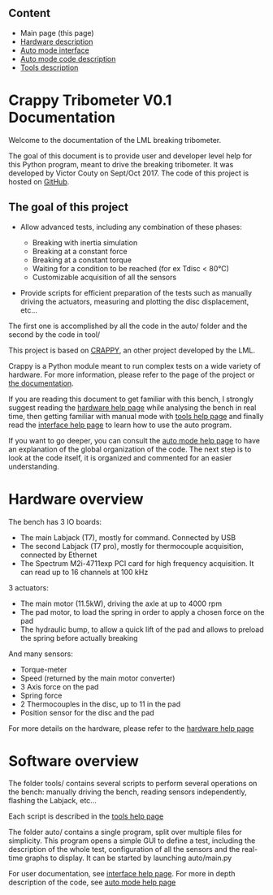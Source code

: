 Content
-------

* Main page (this page)
* [Hardware description](hardware.html)
* [Auto mode interface](interface.html)
* [Auto mode code description](auto.html)
* [Tools description](tools.html)

Crappy Tribometer V0.1 Documentation
====================================

Welcome to the documentation of the LML breaking tribometer.

The goal of this document is to provide user and developer level help for
this Python program, meant to drive the breaking tribometer.
It was developed by Victor Couty on Sept/Oct 2017.
The code of this project is hosted on
[GitHub](https://github.com/LaboratoireMecaniqueLille/Tribo.git).

The goal of this project
------------------------
* Allow advanced tests, including any combination of these phases:
    * Breaking with inertia simulation
    * Breaking at a constant force
    * Breaking at a constant torque
    * Waiting for a condition to be reached (for ex Tdisc < 80°C)
    * Customizable acquisition of all the sensors

* Provide scripts for efficient preparation of the tests such as manually
  driving the actuators, measuring and plotting the disc displacement, etc...

The first one is accomplished by all the code in the auto/ folder and
the second by the code in tool/

This project is based on
[CRAPPY](https://github.com/LaboratoireMecaniqueLille/crappy.git),
an other project developed by the LML.

Crappy is a Python module meant to run complex tests on a wide variety of
hardware. For more information, please refer to the page of the project or
[the documentation](https://laboratoiremecaniquelille.github.io/crappy/).

If you are reading this document to get familiar with this bench,
I strongly suggest reading the [hardware help page](hardware.html) while
analysing the bench in real time, then getting familiar with manual mode
with [tools help page](tools.html) and finally read the
[interface help page](interface.html) to learn how to use the auto program.

If you want to go deeper, you can consult the
[auto mode help page](auto.html) to have an explanation of the global
organization of the code. The next step is to look at the code itself,
it is organized and commented for an easier understanding.

Hardware overview
=================

The bench has 3 IO boards:

* The main Labjack (T7), mostly for command. Connected by USB
* The second Labjack (T7 pro), mostly for thermocouple acquisition,
  connected by Ethernet
* The Spectrum M2i-4711exp PCI card for high frequency acquisition.
  It can read up to 16 channels at 100 kHz

3 actuators:

* The main motor (11.5kW), driving the axle at up to 4000 rpm
* The pad motor, to load the spring in order to apply a chosen
  force on the pad
* The hydraulic bump, to allow a quick lift of the pad and allows to
  preload the spring before actually breaking

And many sensors:

* Torque-meter
* Speed (returned by the main motor converter)
* 3 Axis force on the pad
* Spring force
* 2 Thermocouples in the disc, up to 11 in the pad
* Position sensor for the disc and the pad

For more details on the hardware, please refer to the
[hardware help page](hardware.html)

Software overview
=================
The folder tools/ contains several scripts to perform several operations on
the bench: manually driving the bench, reading sensors independently,
flashing the Labjack, etc...

Each script is described in the [tools help page](tools.html)

The folder auto/ contains a single program, split over multiple files for
simplicity. This program opens a simple GUI to define a test, including
the description of the whole test, configuration of all the sensors and
the real-time graphs to display. It can be started by launching auto/main.py

For user documentation, see [interface help page](interface.html).
For more in depth description of the code, see
[auto mode help page](auto.html)
